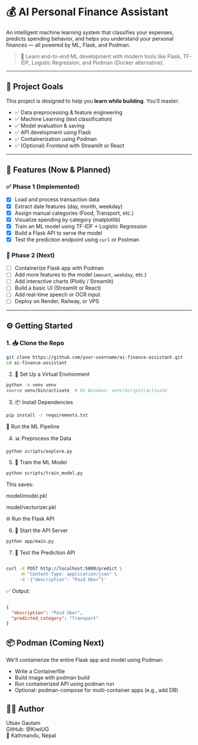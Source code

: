 # 💰 AI Personal Finance Assistant

An intelligent machine learning system that classifies your expenses, predicts spending behavior, and helps you understand your personal finances — all powered by ML, Flask, and Podman.

> 🧠 Learn end-to-end ML development with modern tools like Flask, TF-IDF, Logistic Regression, and Podman (Docker alternative).

---

## 🚀 Project Goals

This project is designed to help you **learn while building**. You'll master:

- ✅ Data preprocessing & feature engineering
- ✅ Machine Learning (text classification)
- ✅ Model evaluation & saving
- ✅ API development using Flask
- ✅ Containerization using Podman
- ✅ (Optional) Frontend with Streamlit or React

---

## 🧠 Features (Now & Planned)

### ✅ Phase 1 (Implemented)

- [x] Load and process transaction data
- [x] Extract date features (day, month, weekday)
- [x] Assign manual categories (Food, Transport, etc.)
- [x] Visualize spending by category (matplotlib)
- [x] Train an ML model using TF-IDF + Logistic Regression
- [x] Build a Flask API to serve the model
- [x] Test the prediction endpoint using `curl` or Postman

### 🔄 Phase 2 (Next)

- [ ] Containerize Flask app with Podman
- [ ] Add more features to the model (`amount`, `weekday`, etc.)
- [ ] Add interactive charts (Plotly / Streamlit)
- [ ] Build a basic UI (Streamlit or React)
- [ ] Add real-time speech or OCR input
- [ ] Deploy on Render, Railway, or VPS

---

## ⚙️ Getting Started

### 1. 📥 Clone the Repo

```bash
git clone https://github.com/your-username/ai-finance-assistant.git
cd ai-finance-assistant
```

2. 🐍 Set Up a Virtual Environment
```bash
python -m venv venv
source venv/bin/activate  # On Windows: venv\Scripts\activate
```
3. 📦 Install Dependencies
```bash
pip install -r requirements.txt
```

🧪 Run the ML Pipeline

4. 📊 Preprocess the Data
```bash
python scripts/explore.py
```
5. 🤖 Train the ML Model
```bash
python scripts/train_model.py
```
This saves:

model/model.pkl

model/vectorizer.pkl

🌐 Run the Flask API

6. 🚀 Start the API Server
```bash
python app/main.py
```
7. 🔄 Test the Prediction API
```bash

curl -X POST http://localhost:5000/predict \
     -H "Content-Type: application/json" \
     -d '{"description": "Paid Uber"}'
```
✅ Output:

```json

{
  "description": "Paid Uber",
  "predicted_category": "Transport"
}
```

## 📦 Podman (Coming Next)
We'll containerize the entire Flask app and model using Podman:
- Write a Containerfile
- Build image with podman build
- Run containerized API using podman run
- Optional: podman-compose for multi-container apps (e.g., add DB)

## 🧑‍💻 Author
Utsav Gautam  
GitHub: @KiwiUG  
📍 Kathmandu, Nepal

